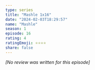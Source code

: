 ```yaml
---
type: series
title: "Mashle 1x16"
date: "2024-02-03T18:29:57"
name: "Mashle"
season: 1
episode: 16
rating: 4
ratingEmoji: ⭐️⭐️⭐️⭐️
share: false
---
```


_[No review was written for this episode]_
